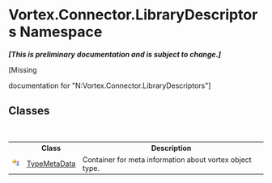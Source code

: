 # Vortex.Connector.LibraryDescriptors Namespace
 _**\[This is preliminary documentation and is subject to change.\]**_

\[Missing <summary> documentation for "N:Vortex.Connector.LibraryDescriptors"\]


## Classes
&nbsp;<table><tr><th></th><th>Class</th><th>Description</th></tr><tr><td>![Public class](media/pubclass.gif "Public class")</td><td><a href="T_Vortex_Connector_LibraryDescriptors_TypeMetaData.md">TypeMetaData</a></td><td>
Container for meta information about vortex object type.</td></tr></table>&nbsp;
